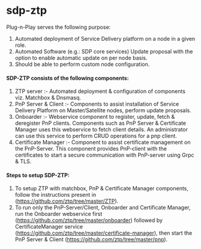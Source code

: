 # sdp-ztp

Plug-n-Play serves the following purpose:
1. Automated deployment of Service Delivery platform on a node in a given role.
2. Automated Software (e.g.: SDP core services) Update proposal with the option to enable automatic update on per node basis.
3. Should be able to perform custom node configuration.

#### SDP-ZTP consists of the following components:
1. ZTP server :- Automated deployment & configuration of components viz. Matchbox & Dnsmasq.
2. PnP Server & Client :- Components to assist installation of Service Delivery Platform on Master/Satellite nodes, perform update proposals.
3. Onboarder :- Webservice component to register, update, fetch & deregister PnP clients. Components such as PnP Server & Certificate Manager uses this webservice to fetch client details. An administrator can use this service to perform CRUD operations for a pnp client.
4. Certificate Manager :- Component to assist certificate management on the PnP-Server. This component provides PnP-client with the certificates to start a secure communication with PnP-server using Grpc & TLS.

#### Steps to setup SDP-ZTP:
1. To setup ZTP with matchbox, PnP & Certificate Manager components, follow the instructions present in (https://github.com/ztp/tree/master/ZTP).
2. To run only the PnP-Server/Client, Onboarder and Certificate Manager, run the Onboarder webservice first (https://github.com/ztp/tree/master/onboarder)  followed by CertificateManager service (https://github.com/ztp/tree/master/certificate-manager), then start the PnP Server & Client (https://github.com/ztp/tree/master/pnp).
